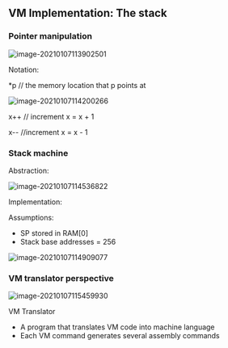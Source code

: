 ## VM Implementation: The stack



### Pointer manipulation





![image-20210107113902501](https://loyioblog.oss-cn-beijing.aliyuncs.com/LoyioBlog/20210107FCktOs.png)

Notation:

*p // the memory location that p points at

![image-20210107114200266](https://loyioblog.oss-cn-beijing.aliyuncs.com/LoyioBlog/20210107lPuUzS.png)

x++ // increment x = x + 1

x-- //increment x = x - 1



### Stack machine



Abstraction:

![image-20210107114536822](https://loyioblog.oss-cn-beijing.aliyuncs.com/LoyioBlog/20210107yIUvlD.png)



Implementation:

Assumptions:

- SP stored in RAM[0]
- Stack base addresses = 256

![image-20210107114909077](https://loyioblog.oss-cn-beijing.aliyuncs.com/LoyioBlog/20210107RNZcHj.png)





### VM translator perspective

![image-20210107115459930](https://loyioblog.oss-cn-beijing.aliyuncs.com/LoyioBlog/20210107YLHRUp.png)

VM Translator

- A program that translates VM code into machine language
- Each VM command generates several assembly commands